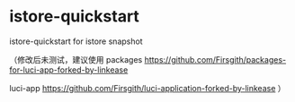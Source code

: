 # istore-quickstart
istore-quickstart for istore snapshot

（修改后未测试，建议使用
packages
https://github.com/Firsgith/packages-for-luci-app-forked-by-linkease

luci-app
https://github.com/Firsgith/luci-application-forked-by-linkease
）
